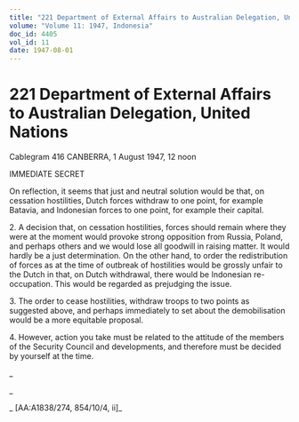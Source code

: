 ```yaml
---
title: "221 Department of External Affairs to Australian Delegation, United Nations"
volume: "Volume 11: 1947, Indonesia"
doc_id: 4405
vol_id: 11
date: 1947-08-01
---
```


# 221 Department of External Affairs to Australian Delegation, United Nations

Cablegram 416 CANBERRA, 1 August 1947, 12 noon

IMMEDIATE SECRET

On reflection, it seems that just and neutral solution would be that, on cessation hostilities, Dutch forces withdraw to one point, for example Batavia, and Indonesian forces to one point, for example their capital.

2\. A decision that, on cessation hostilities, forces should remain where they were at the moment would provoke strong opposition from Russia, Poland, and perhaps others and we would lose all goodwill in raising matter. It would hardly be a just determination. On the other hand, to order the redistribution of forces as at the time of outbreak of hostilities would be grossly unfair to the Dutch in that, on Dutch withdrawal, there would be Indonesian re- occupation. This would be regarded as prejudging the issue.

3\. The order to cease hostilities, withdraw troops to two points as suggested above, and perhaps immediately to set about the demobilisation would be a more equitable proposal.

4\. However, action you take must be related to the attitude of the members of the Security Council and developments, and therefore must be decided by yourself at the time.

_

_

_ [AA:A1838/274, 854/10/4, ii]_
